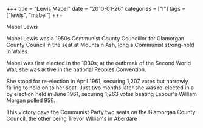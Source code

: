 +++
title = "Lewis Mabel"
date = "2010-01-26"
categories = ["l"]
tags = ["lewis", "mabel"]
+++

Mabel Lewis

Mabel Lewis was a 1950s Communist County Councillor for Glamorgan County Council in the seat at Mountain Ash, long a Communist strong-hold in Wales.

Mabel was first elected in the 1930s; at the outbreak of the Second World War, she was active in the national Peoples Convention.

She stood for re-election in April 1961, securing 1,207 votes but narrowly failing to hold on to her seat. Just two months later she was re-elected in a by election held in June 1961, securing 1,263 votes beating Labour's William Morgan polled 956.

This victory gave the Communist Party two seats on the Glamorgan County Council, the other being Trevor Williams in Aberdare
